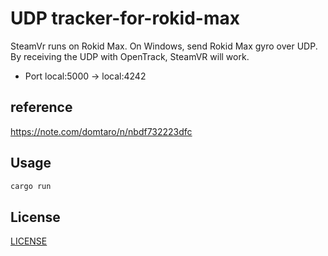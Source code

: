 # UDP tracker-for-rokid-max

SteamVr runs on Rokid Max.
On Windows, send Rokid Max gyro over UDP.
By receiving the UDP with OpenTrack, SteamVR will work.
- Port local:5000 → local:4242

## reference
https://note.com/domtaro/n/nbdf732223dfc

## Usage
```cmd
cargo run
```

## License
[LICENSE](LICENSE)
